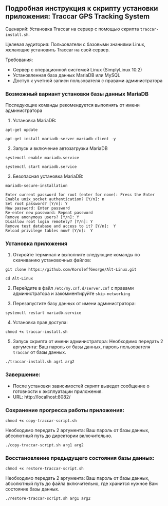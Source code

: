 ## Подробная инструкция к скрипту установки приложения: Traccar GPS Tracking System

Сценарий: Установка Traccar на сервер с помощью скрипта `traccar-install.sh`.

Целевая аудитория: Пользователи с базовыми знаниями Linux, желающие установить Traccar на свой сервер.

Требования:

* Сервер с операционной системой Linux (SimplyLinux 10.2)
* Установленная база данных MariaDB или MySQL
* Доступ к учетной записи пользователя с правами администратора

### Возможный вариант установки базы данных MariaDB
Последующие команды рекомендуется выполнять от имени администратора

1. Установка MariaDB:
```
apt-get update
```
```
apt-get install mariadb-server mariadb-client -y
```

2. Запуск и включение автозагрузки MariaDB
```
systemctl enable mariadb.service
```
```
systemctl start mariadb.service
```

3. Безопасная установка MariaDB:
```
mariadb-secure-installation
```

```
Enter current password for root (enter for none): Press the Enter
Enable unix_socket authentication? [Y/n]: n
Set root password? [Y/n]: Y
New password: Enter password
Re-enter new password: Repeat password
Remove anonymous users? [Y/n]: Y
Disallow root login remotely? [Y/n]: Y
Remove test database and access to it? [Y/n]:  Y
Reload privilege tables now? [Y/n]:  Y
```

### Установка приложения

1. Откройте терминал и выполните следующие команды по скачиванию установочных файлов:
```
git clone https://github.com/KoroleffGeorge/Alt-Linux.git
```
```
cd Alt-Linux
```

2. Перейдите в файл `/etc/my.cnf.d/server.cnf` с правами администратора и закомментируйте `skip-networking`

3. Перезапустите базу данных от имени администратора:
```
systemctl restart mariadb.service
```

4. Установка прав доступа:
```
chmod +x traccar-install.sh
```

5. Запуск скрипта от имени администратора:
Необходимо передать 2 аргумента: Ваш пароль от базы данных, пароль пользователя `traccar` от базы данных.
```
./traccar-install.sh agr1 arg2
```

### Завершение:
* После установки зависимостей скрипт выведет сообщение о готовности к эксплуатации приложения.
* URL: http://localhost:8082/

### Сохранение прогресса работы приложения:
```
chmod +x copy-traccar-script.sh
```
Необходимо передать 2 аргумента: Ваш пароль от базы данных, абсолютный путь до директории включительно.
```
./copy-traccar-script.sh arg1 arg2
```

### Восстановление предыдущего состояния базы данных:
```
chmod +x restore-traccar-script.sh
```
Необходимо передать 2 аргумента: Ваш пароль от базы данных, абсолютный путь до файла включительно, где хранится нужное Вам состояние базы данных.
```
./restore-traccar-script.sh arg1 arg2
```
